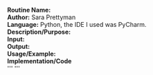 **Routine Name:** \
**Author:** Sara Prettyman \
**Language:** Python, the IDE I used was PyCharm. \
**Description/Purpose:** \
**Input:** \
**Output:** \
**Usage/Example:** \
**Implementation/Code** \
''' '''

